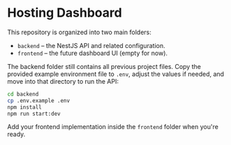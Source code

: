 # Hosting Dashboard

This repository is organized into two main folders:

- `backend` – the NestJS API and related configuration.
- `frontend` – the future dashboard UI (empty for now).

The backend folder still contains all previous project files. Copy the provided example environment file to `.env`, adjust the values if needed, and move into that directory to run the API:

```bash
cd backend
cp .env.example .env
npm install
npm run start:dev
```

Add your frontend implementation inside the `frontend` folder when you're ready.
